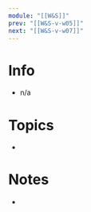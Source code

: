 ```yaml
---
module: "[[W&S]]"
prev: "[[W&S-v-w05]]"
next: "[[W&S-v-w07]]"
---
```



# Info
- n/a


# Topics
- 


# Notes
- 